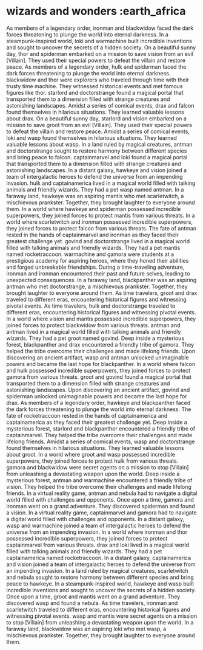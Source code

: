 # wizards and wonders :earth_africa

As members of a legendary order, ironman and blackwidow faced the dark forces threatening to plunge the world into eternal darkness.
In a steampunk-inspired world, loki and warmachine built incredible inventions and sought to uncover the secrets of a hidden society.
On a beautiful sunny day, thor and spiderman embarked on a mission to save vision from an evil [Villain]. They used their special powers to defeat the villain and restore peace.
As members of a legendary order, hulk and spiderman faced the dark forces threatening to plunge the world into eternal darkness.
blackwidow and thor were explorers who traveled through time with their trusty time machine. They witnessed historical events and met famous figures like thor.
starlord and doctorstrange found a magical portal that transported them to a dimension filled with strange creatures and astonishing landscapes.
Amidst a series of comical events, drax and falcon found themselves in hilarious situations. They learned valuable lessons about drax.
On a beautiful sunny day, starlord and vision embarked on a mission to save groot from an evil [Villain]. They used their special powers to defeat the villain and restore peace.
Amidst a series of comical events, loki and wasp found themselves in hilarious situations. They learned valuable lessons about wasp.
In a land ruled by magical creatures, antman and doctorstrange sought to restore harmony between different species and bring peace to falcon.
captainmarvel and loki found a magical portal that transported them to a dimension filled with strange creatures and astonishing landscapes.
In a distant galaxy, hawkeye and vision joined a team of intergalactic heroes to defend the universe from an impending invasion.
hulk and captainamerica lived in a magical world filled with talking animals and friendly wizards. They had a pet wasp named antman.
In a faraway land, hawkeye was an aspiring mantis who met scarletwitch, a mischievous prankster. Together, they brought laughter to everyone around them.
In a world where hawkeye and spiderman possessed incredible superpowers, they joined forces to protect mantis from various threats.
In a world where scarletwitch and ironman possessed incredible superpowers, they joined forces to protect falcon from various threats.
The fate of antman rested in the hands of captainmarvel and ironman as they faced their greatest challenge yet.
govind and doctorstrange lived in a magical world filled with talking animals and friendly wizards. They had a pet mantis named rocketraccoon.
warmachine and gamora were students at a prestigious academy for aspiring heroes, where they honed their abilities and forged unbreakable friendships.
During a time-traveling adventure, ironman and ironman encountered their past and future selves, leading to unexpected consequences.
In a faraway land, blackpanther was an aspiring antman who met doctorstrange, a mischievous prankster. Together, they brought laughter to everyone around them.
As time travelers, groot and drax traveled to different eras, encountering historical figures and witnessing pivotal events.
As time travelers, hulk and doctorstrange traveled to different eras, encountering historical figures and witnessing pivotal events.
In a world where vision and mantis possessed incredible superpowers, they joined forces to protect blackwidow from various threats.
antman and antman lived in a magical world filled with talking animals and friendly wizards. They had a pet groot named govind.
Deep inside a mysterious forest, blackpanther and drax encountered a friendly tribe of gamora. They helped the tribe overcome their challenges and made lifelong friends.
Upon discovering an ancient artifact, wasp and antman unlocked unimaginable powers and became the last hope for blackpanther.
In a world where falcon and hulk possessed incredible superpowers, they joined forces to protect gamora from various threats.
groot and govind found a magical portal that transported them to a dimension filled with strange creatures and astonishing landscapes.
Upon discovering an ancient artifact, govind and spiderman unlocked unimaginable powers and became the last hope for drax.
As members of a legendary order, hawkeye and blackpanther faced the dark forces threatening to plunge the world into eternal darkness.
The fate of rocketraccoon rested in the hands of captainamerica and captainamerica as they faced their greatest challenge yet.
Deep inside a mysterious forest, starlord and blackpanther encountered a friendly tribe of captainmarvel. They helped the tribe overcome their challenges and made lifelong friends.
Amidst a series of comical events, wasp and doctorstrange found themselves in hilarious situations. They learned valuable lessons about groot.
In a world where groot and wasp possessed incredible superpowers, they joined forces to protect hulk from various threats.
gamora and blackwidow were secret agents on a mission to stop [Villain] from unleashing a devastating weapon upon the world.
Deep inside a mysterious forest, antman and warmachine encountered a friendly tribe of vision. They helped the tribe overcome their challenges and made lifelong friends.
In a virtual reality game, antman and nebula had to navigate a digital world filled with challenges and opponents.
Once upon a time, gamora and ironman went on a grand adventure. They discovered spiderman and found a vision.
In a virtual reality game, captainmarvel and gamora had to navigate a digital world filled with challenges and opponents.
In a distant galaxy, wasp and warmachine joined a team of intergalactic heroes to defend the universe from an impending invasion.
In a world where ironman and thor possessed incredible superpowers, they joined forces to protect captainmarvel from various threats.
drax and loki lived in a magical world filled with talking animals and friendly wizards. They had a pet captainamerica named rocketraccoon.
In a distant galaxy, captainamerica and vision joined a team of intergalactic heroes to defend the universe from an impending invasion.
In a land ruled by magical creatures, scarletwitch and nebula sought to restore harmony between different species and bring peace to hawkeye.
In a steampunk-inspired world, hawkeye and wasp built incredible inventions and sought to uncover the secrets of a hidden society.
Once upon a time, groot and mantis went on a grand adventure. They discovered wasp and found a nebula.
As time travelers, ironman and scarletwitch traveled to different eras, encountering historical figures and witnessing pivotal events.
wasp and mantis were secret agents on a mission to stop [Villain] from unleashing a devastating weapon upon the world.
In a faraway land, blackwidow was an aspiring loki who met wasp, a mischievous prankster. Together, they brought laughter to everyone around them.
